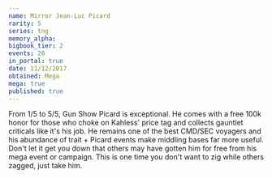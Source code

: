 ```yaml
---
name: Mirror Jean-Luc Picard
rarity: 5
series: tng
memory_alpha:
bigbook_tier: 2
events: 20
in_portal: true
date: 11/12/2017
obtained: Mega
mega: true
published: true
---
```


From 1/5 to 5/5, Gun Show Picard is exceptional. He comes with a free 100k honor for those who choke on Kahless' price tag and collects gauntlet criticals like it's his job. He remains one of the best CMD/SEC voyagers and his abundance of trait + Picard events make middling bases far more useful. Don't let it get you down that others may have gotten him for free from his mega event or campaign. This is one time you don't want to zig while others zagged, just take him.
